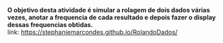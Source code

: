 

**O objetivo desta atividade é simular a rolagem de dois dados várias vezes, anotar a frequencia de cada resultado e depois fazer o display dessas frequencias obtidas.**
<br>
link: https://stephaniemarcondes.github.io/RolandoDados/


